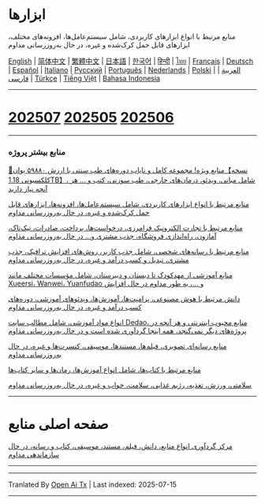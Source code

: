 # ابزارها
منابع مرتبط با انواع ابزارهای کاربردی، شامل سیستم‌عامل‌ها، افزونه‌های مختلف، ابزارهای قابل حمل کرک‌شده و غیره، در حال به‌روزرسانی مداوم

[English](https://openaitx.github.io/view.html?user=mswnlz&project=tools&lang=en) | [简体中文](https://openaitx.github.io/view.html?user=mswnlz&project=tools&lang=zh-CN) | [繁體中文](https://openaitx.github.io/view.html?user=mswnlz&project=tools&lang=zh-TW) | [日本語](https://openaitx.github.io/view.html?user=mswnlz&project=tools&lang=ja) | [한국어](https://openaitx.github.io/view.html?user=mswnlz&project=tools&lang=ko) | [हिन्दी](https://openaitx.github.io/view.html?user=mswnlz&project=tools&lang=hi) | [ไทย](https://openaitx.github.io/view.html?user=mswnlz&project=tools&lang=th) | [Français](https://openaitx.github.io/view.html?user=mswnlz&project=tools&lang=fr) | [Deutsch](https://openaitx.github.io/view.html?user=mswnlz&project=tools&lang=de) | [Español](https://openaitx.github.io/view.html?user=mswnlz&project=tools&lang=es) | [Italiano](https://openaitx.github.io/view.html?user=mswnlz&project=tools&lang=it) | [Русский](https://openaitx.github.io/view.html?user=mswnlz&project=tools&lang=ru) | [Português](https://openaitx.github.io/view.html?user=mswnlz&project=tools&lang=pt) | [Nederlands](https://openaitx.github.io/view.html?user=mswnlz&project=tools&lang=nl) | [Polski](https://openaitx.github.io/view.html?user=mswnlz&project=tools&lang=pl) | [العربية](https://openaitx.github.io/view.html?user=mswnlz&project=tools&lang=ar) | [فارسی](https://openaitx.github.io/view.html?user=mswnlz&project=tools&lang=fa) | [Türkçe](https://openaitx.github.io/view.html?user=mswnlz&project=tools&lang=tr) | [Tiếng Việt](https://openaitx.github.io/view.html?user=mswnlz&project=tools&lang=vi) | [Bahasa Indonesia](https://openaitx.github.io/view.html?user=mswnlz&project=tools&lang=id)



---------------
# [202507](https://raw.githubusercontent.com/mswnlz/tools/main/202507.md) [202505](https://raw.githubusercontent.com/mswnlz/tools/main/202505.md) [202506](https://raw.githubusercontent.com/mswnlz/tools/main/202506.md)



---------------
### منابع بیشتر پروژه

[🎁منابع ویژه! مجموعه کامل و نایاب دوره‌های طب سنتی با ارزش ۵۹۸۸۰ یوان【نسخه کلکسیونی 1.18TB】، شامل مبانی، ویدئو، درمان‌های خارجی، طب سوزنی، کتب و ... هر آنچه نیاز دارید](https://github.com/mswnlz/chinese-traditional)

[منابع مرتبط با انواع ابزارهای کاربردی، شامل سیستم‌عامل‌ها، افزونه‌ها، ابزارهای قابل حمل کرک‌شده و غیره، در حال به‌روزرسانی مداوم](https://github.com/mswnlz/tools)


[منابع مرتبط با تجارت الکترونیک فرامرزی، درخواست‌ها، پرداخت، صادرات، تیک‌تاک، آمازون، راه‌اندازی فروشگاه، جذب مشتری و... در حال به‌روزرسانی مداوم](https://github.com/mswnlz/cross-border)

[منابع مرتبط با رسانه‌های شخصی، شامل جذب کاربر، روش‌های افزایش ترافیک، جذب مشتری، تبدیل و کسب درآمد و غیره، در حال به‌روزرسانی مداوم](https://github.com/mswnlz/self-media)

[ منابع آموزشی از مهدکودک تا دبستان و دبیرستان، شامل مؤسسات مختلف مانند Xueersi، Wanwei، Yuanfudao و ...، به طور مداوم در حال افزایش](https://github.com/mswnlz/edu-knowlege)

[دانش مرتبط با هوش مصنوعی، پرامپت‌ها، آموزش‌ها، ویدئوهای آموزشی، دوره‌های کسب درآمد و غیره، در حال به‌روزرسانی مداوم](https://github.com/mswnlz/AIknowledge)

[انواع مواد آموزشی، شامل مطالب سایت Dedao، منابع محبوب اینترنتی و هر آنچه در پروژه‌های دیگر نمی‌گنجد، همه اینجا گردآوری شده است و در حال به‌روزرسانی مداوم](https://github.com/mswnlz/curriculum)

[منابع رسانه‌ای تصویری، فیلم‌ها، مستندها، موسیقی، کنسرت‌ها و غیره، در حال به‌روزرسانی مداوم](https://github.com/mswnlz/movies)

[منابع مرتبط با کتاب‌ها، شامل انواع آموزش‌ها، رمان‌ها و سایر کتاب‌ها](https://github.com/mswnlz/book)


[سلامتی، ورزش، تغذیه، رژیم غذایی، سلامت، خواب و غیره، در حال به‌روزرسانی مداوم](https://github.com/mswnlz/healthy)


---------------

# صفحه اصلی منابع
[مرکز گردآوری انواع منابع، دانش، فیلم، مستند، موسیقی، کتاب و رسانه، در حال سازماندهی مداوم](https://github.com/mswnlz)

---------------


---

Tranlated By [Open Ai Tx](https://github.com/OpenAiTx/OpenAiTx) | Last indexed: 2025-07-15

---